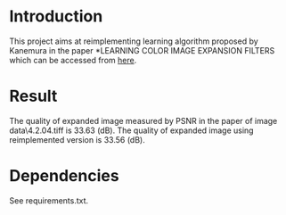 # Introduction

This project aims at reimplementing learning algorithm proposed by Kanemura in the paper *LEARNING COLOR IMAGE EXPANSION FILTERS which can be accessed from [here](https://ieeexplore.ieee.org/document/5414405). 

# Result

The quality of expanded image measured by PSNR in the paper of image data\4.2.04.tiff is 33.63 (dB). The quality of expanded image using reimplemented version is 33.56 (dB).

# Dependencies

See requirements.txt.